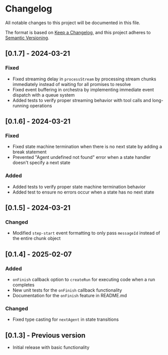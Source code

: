 # Changelog

All notable changes to this project will be documented in this file.

The format is based on [Keep a Changelog](https://keepachangelog.com/en/1.0.0/),
and this project adheres to [Semantic Versioning](https://semver.org/spec/v2.0.0.html).

## [0.1.7] - 2024-03-21

### Fixed

- Fixed streaming delay in `processStream` by processing stream chunks immediately instead of waiting for all promises to resolve
- Fixed event buffering in orchestra by implementing immediate event dispatch with a queue system
- Added tests to verify proper streaming behavior with tool calls and long-running operations

## [0.1.6] - 2024-03-21

### Fixed

- Fixed state machine termination when there is no next state by adding a break statement
- Prevented "Agent undefined not found" error when a state handler doesn't specify a next state

### Added

- Added tests to verify proper state machine termination behavior
- Added test to ensure no errors occur when a state has no next state

## [0.1.5] - 2024-03-21

### Changed

- Modified `step-start` event formatting to only pass `messageId` instead of the entire chunk object

## [0.1.4] - 2025-02-07

### Added

- `onFinish` callback option to `createRun` for executing code when a run completes
- New unit tests for the `onFinish` callback functionality
- Documentation for the `onFinish` feature in README.md

### Changed

- Fixed type casting for `nextAgent` in state transitions

## [0.1.3] - Previous version

- Initial release with basic functionality
